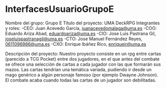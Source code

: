 # InterfacesUsuarioGrupoE
Nombre del grupo: Grupo E
Título del proyecto: UMA DeckRPG
Integrantes y roles:
-CEO: Juan Acevedo García, juanacevedomalaga@uma.es
-COO: Eduardo Ariza Abad, eduardoariza@uma.es
-CIO: Jose Luis Pastrana Gil, joseluispastranagil@uma.es
-CTO: Jose Manuel Fernández Reyes, 0611096986@uma.es
-CXO: Enrique Ibáñez Rico, enriqueir@uma.es

Descripción del proyecto:
Nuestro proyecto consiste en un rpg entre cartas (parecido a TCG Pocket) entre dos jugadores, en el que antes del combate se ofrece una selección de cartas a cada jugador con las que formarán sus mazos. Las cartas tendrían una temática variada, pudiendo ir desde un mago genérico a algún personaje famoso (por ejemplo Dwayne Johnson). El combate acaba cuando todas las cartas de un jugador son debilitadas.
